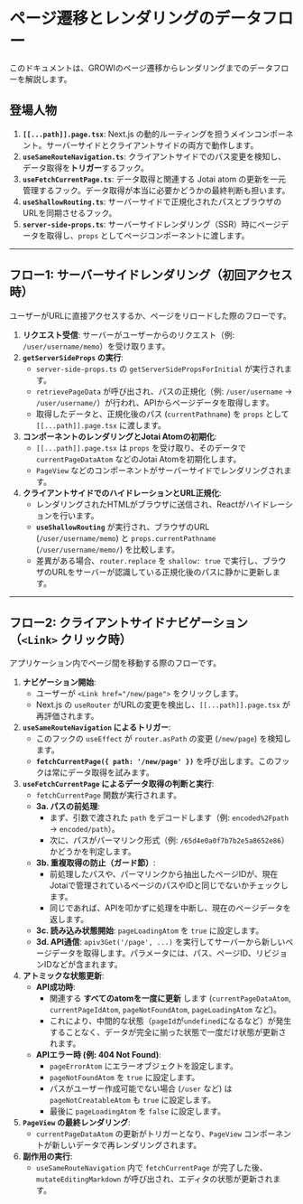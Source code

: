 # ページ遷移とレンダリングのデータフロー

このドキュメントは、GROWIのページ遷移からレンダリングまでのデータフローを解説します。

## 登場人物

1.  **`[[...path]].page.tsx`**: Next.js の動的ルーティングを担うメインコンポーネント。サーバーサイドとクライアントサイドの両方で動作します。
2.  **`useSameRouteNavigation.ts`**: クライアントサイドでのパス変更を検知し、データ取得を**トリガー**するフック。
3.  **`useFetchCurrentPage.ts`**: データ取得と関連する Jotai atom の更新を一元管理するフック。データ取得が本当に必要かどうかの最終判断も担います。
4.  **`useShallowRouting.ts`**: サーバーサイドで正規化されたパスとブラウザのURLを同期させるフック。
5.  **`server-side-props.ts`**: サーバーサイドレンダリング（SSR）時にページデータを取得し、`props` としてページコンポーネントに渡します。

---

## フロー1: サーバーサイドレンダリング（初回アクセス時）

ユーザーがURLに直接アクセスするか、ページをリロードした際のフローです。

1.  **リクエスト受信**: サーバーがユーザーからのリクエスト（例: `/user/username/memo`）を受け取ります。
2.  **`getServerSideProps` の実行**:
    - `server-side-props.ts` の `getServerSidePropsForInitial` が実行されます。
    - `retrievePageData` が呼び出され、パスの正規化（例: `/user/username` → `/user/username/`）が行われ、APIからページデータを取得します。
    - 取得したデータと、正規化後のパス (`currentPathname`) を `props` として `[[...path]].page.tsx` に渡します。
3.  **コンポーネントのレンダリングとJotai Atomの初期化**:
    - `[[...path]].page.tsx` は `props` を受け取り、そのデータで `currentPageDataAtom` などのJotai Atomを初期化します。
    - `PageView` などのコンポーネントがサーバーサイドでレンダリングされます。
4.  **クライアントサイドでのハイドレーションとURL正規化**:
    - レンダリングされたHTMLがブラウザに送信され、Reactがハイドレーションを行います。
    - **`useShallowRouting`** が実行され、ブラウザのURL (`/user/username/memo`) と `props.currentPathname` (`/user/username/memo/`) を比較します。
    - 差異がある場合、`router.replace` を `shallow: true` で実行し、ブラウザのURLをサーバーが認識している正規化後のパスに静かに更新します。

---

## フロー2: クライアントサイドナビゲーション（`<Link>` クリック時）

アプリケーション内でページ間を移動する際のフローです。

1.  **ナビゲーション開始**:
    - ユーザーが `<Link href="/new/page">` をクリックします。
    - Next.js の `useRouter` がURLの変更を検出し、`[[...path]].page.tsx` が再評価されます。
2.  **`useSameRouteNavigation` によるトリガー**:
    - このフックの `useEffect` が `router.asPath` の変更 (`/new/page`) を検知します。
    - **`fetchCurrentPage({ path: '/new/page' })`** を呼び出します。このフックは常にデータ取得を試みます。
3.  **`useFetchCurrentPage` によるデータ取得の判断と実行**:
    - `fetchCurrentPage` 関数が実行されます。
    - **3a. パスの前処理**:
        - まず、引数で渡された `path` をデコードします（例: `encoded%2Fpath` → `encoded/path`）。
        - 次に、パスがパーマリンク形式（例: `/65d4e0a0f7b7b2e5a8652e86`）かどうかを判定します。
    - **3b. 重複取得の防止（ガード節）**:
        - 前処理したパスや、パーマリンクから抽出したページIDが、現在Jotaiで管理されているページのパスやIDと同じでないかチェックします。
        - 同じであれば、APIを叩かずに処理を中断し、現在のページデータを返します。
    - **3c. 読み込み状態開始**: `pageLoadingAtom` を `true` に設定します。
    - **3d. API通信**: `apiv3Get('/page', ...)` を実行してサーバーから新しいページデータを取得します。パラメータには、パス、ページID、リビジョンIDなどが含まれます。
4.  **アトミックな状態更新**:
    - **API成功時**:
        - 関連する **すべてのatomを一度に更新** します (`currentPageDataAtom`, `currentPageIdAtom`, `pageNotFoundAtom`, `pageLoadingAtom` など)。
        - これにより、中間的な状態（`pageId`が`undefined`になるなど）が発生することなく、データが完全に揃った状態で一度だけ状態が更新されます。
    - **APIエラー時 (例: 404 Not Found)**:
        - `pageErrorAtom` にエラーオブジェクトを設定します。
        - `pageNotFoundAtom` を `true` に設定します。
        - パスがユーザー作成可能でない場合 (`/user` など) は `pageNotCreatableAtom` も `true` に設定します。
        - 最後に `pageLoadingAtom` を `false` に設定します。
5.  **`PageView` の最終レンダリング**:
    - `currentPageDataAtom` の更新がトリガーとなり、`PageView` コンポーネントが新しいデータで再レンダリングされます。
6.  **副作用の実行**:
    - `useSameRouteNavigation` 内で `fetchCurrentPage` が完了した後、`mutateEditingMarkdown` が呼び出され、エディタの状態が更新されます。

